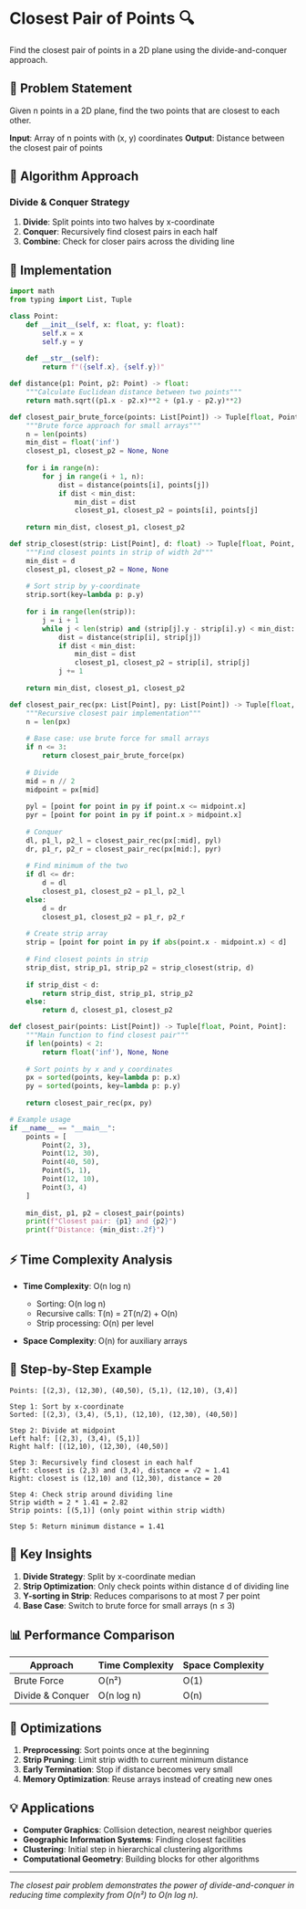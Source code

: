 # Closest Pair of Points 🔍

Find the closest pair of points in a 2D plane using the divide-and-conquer approach.

## 🎯 Problem Statement

Given n points in a 2D plane, find the two points that are closest to each other.

**Input**: Array of n points with (x, y) coordinates
**Output**: Distance between the closest pair of points

## 🧠 Algorithm Approach

### Divide & Conquer Strategy

1. **Divide**: Split points into two halves by x-coordinate
2. **Conquer**: Recursively find closest pairs in each half
3. **Combine**: Check for closer pairs across the dividing line

## 📝 Implementation

```python
import math
from typing import List, Tuple

class Point:
    def __init__(self, x: float, y: float):
        self.x = x
        self.y = y
    
    def __str__(self):
        return f"({self.x}, {self.y})"

def distance(p1: Point, p2: Point) -> float:
    """Calculate Euclidean distance between two points"""
    return math.sqrt((p1.x - p2.x)**2 + (p1.y - p2.y)**2)

def closest_pair_brute_force(points: List[Point]) -> Tuple[float, Point, Point]:
    """Brute force approach for small arrays"""
    n = len(points)
    min_dist = float('inf')
    closest_p1, closest_p2 = None, None
    
    for i in range(n):
        for j in range(i + 1, n):
            dist = distance(points[i], points[j])
            if dist < min_dist:
                min_dist = dist
                closest_p1, closest_p2 = points[i], points[j]
    
    return min_dist, closest_p1, closest_p2

def strip_closest(strip: List[Point], d: float) -> Tuple[float, Point, Point]:
    """Find closest points in strip of width 2d"""
    min_dist = d
    closest_p1, closest_p2 = None, None
    
    # Sort strip by y-coordinate
    strip.sort(key=lambda p: p.y)
    
    for i in range(len(strip)):
        j = i + 1
        while j < len(strip) and (strip[j].y - strip[i].y) < min_dist:
            dist = distance(strip[i], strip[j])
            if dist < min_dist:
                min_dist = dist
                closest_p1, closest_p2 = strip[i], strip[j]
            j += 1
    
    return min_dist, closest_p1, closest_p2

def closest_pair_rec(px: List[Point], py: List[Point]) -> Tuple[float, Point, Point]:
    """Recursive closest pair implementation"""
    n = len(px)
    
    # Base case: use brute force for small arrays
    if n <= 3:
        return closest_pair_brute_force(px)
    
    # Divide
    mid = n // 2
    midpoint = px[mid]
    
    pyl = [point for point in py if point.x <= midpoint.x]
    pyr = [point for point in py if point.x > midpoint.x]
    
    # Conquer
    dl, p1_l, p2_l = closest_pair_rec(px[:mid], pyl)
    dr, p1_r, p2_r = closest_pair_rec(px[mid:], pyr)
    
    # Find minimum of the two
    if dl <= dr:
        d = dl
        closest_p1, closest_p2 = p1_l, p2_l
    else:
        d = dr
        closest_p1, closest_p2 = p1_r, p2_r
    
    # Create strip array
    strip = [point for point in py if abs(point.x - midpoint.x) < d]
    
    # Find closest points in strip
    strip_dist, strip_p1, strip_p2 = strip_closest(strip, d)
    
    if strip_dist < d:
        return strip_dist, strip_p1, strip_p2
    else:
        return d, closest_p1, closest_p2

def closest_pair(points: List[Point]) -> Tuple[float, Point, Point]:
    """Main function to find closest pair"""
    if len(points) < 2:
        return float('inf'), None, None
    
    # Sort points by x and y coordinates
    px = sorted(points, key=lambda p: p.x)
    py = sorted(points, key=lambda p: p.y)
    
    return closest_pair_rec(px, py)

# Example usage
if __name__ == "__main__":
    points = [
        Point(2, 3),
        Point(12, 30),
        Point(40, 50),
        Point(5, 1),
        Point(12, 10),
        Point(3, 4)
    ]
    
    min_dist, p1, p2 = closest_pair(points)
    print(f"Closest pair: {p1} and {p2}")
    print(f"Distance: {min_dist:.2f}")
```

## ⚡ Time Complexity Analysis

- **Time Complexity**: O(n log n)
  - Sorting: O(n log n)
  - Recursive calls: T(n) = 2T(n/2) + O(n)
  - Strip processing: O(n) per level
  
- **Space Complexity**: O(n) for auxiliary arrays

## 🔄 Step-by-Step Example

```text
Points: [(2,3), (12,30), (40,50), (5,1), (12,10), (3,4)]

Step 1: Sort by x-coordinate
Sorted: [(2,3), (3,4), (5,1), (12,10), (12,30), (40,50)]

Step 2: Divide at midpoint
Left half: [(2,3), (3,4), (5,1)]
Right half: [(12,10), (12,30), (40,50)]

Step 3: Recursively find closest in each half
Left: closest is (2,3) and (3,4), distance = √2 ≈ 1.41
Right: closest is (12,10) and (12,30), distance = 20

Step 4: Check strip around dividing line
Strip width = 2 * 1.41 = 2.82
Strip points: [(5,1)] (only point within strip width)

Step 5: Return minimum distance = 1.41
```

## 🎯 Key Insights

1. **Divide Strategy**: Split by x-coordinate median
2. **Strip Optimization**: Only check points within distance d of dividing line
3. **Y-sorting in Strip**: Reduces comparisons to at most 7 per point
4. **Base Case**: Switch to brute force for small arrays (n ≤ 3)

## 📊 Performance Comparison

| Approach | Time Complexity | Space Complexity |
|----------|----------------|------------------|
| Brute Force | O(n²) | O(1) |
| Divide & Conquer | O(n log n) | O(n) |

## 🔧 Optimizations

1. **Preprocessing**: Sort points once at the beginning
2. **Strip Pruning**: Limit strip width to current minimum distance
3. **Early Termination**: Stop if distance becomes very small
4. **Memory Optimization**: Reuse arrays instead of creating new ones

## 💡 Applications

- **Computer Graphics**: Collision detection, nearest neighbor queries
- **Geographic Information Systems**: Finding closest facilities
- **Clustering**: Initial step in hierarchical clustering algorithms
- **Computational Geometry**: Building blocks for other algorithms

---

*The closest pair problem demonstrates the power of divide-and-conquer in reducing time complexity from O(n²) to O(n log n).*
